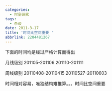 ```yaml
---
categories:
  - 时空研究
tags:
  - 杂谈
date: 2011-3-17
title: '时间比空间重要 '
abbrlink: 2204481267
---
```


下面的时间均是经过严格计算而得出

月线级别  201105-201106
          201110-201111

周线级别  20110408-20110415
          20110527-20110603


时间相对容易，唯独结构难推算。。。时间比空间重要

